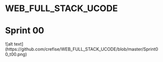 # WEB_FULL_STACK_UCODE
<h1>Sprint 00</h1>
<div> ![alt text](https://github.com/crefise/WEB_FULL_STACK_UCODE/blob/master/Sprint00_t00.png)</div>


